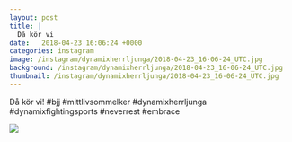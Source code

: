 ```yaml
---
layout: post
title: |
  Då kör vi
date:   2018-04-23 16:06:24 +0000
categories: instagram
image: /instagram/dynamixherrljunga/2018-04-23_16-06-24_UTC.jpg
background: /instagram/dynamixherrljunga/2018-04-23_16-06-24_UTC.jpg
thumbnail: /instagram/dynamixherrljunga/2018-04-23_16-06-24_UTC.jpg
---
```

Då kör vi! #bjj #mittlivsommelker #dynamixherrljunga #dynamixfightingsports #neverrest #embrace



<img src='/www-dynamix-herrljunga/instagram/dynamixherrljunga/2018-04-23_16-06-24_UTC.jpg' class='img-fluid' />
